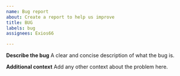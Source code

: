 ```yaml
---
name: Bug report
about: Create a report to help us improve
title: BUG
labels: bug
assignees: Exios66

---
```


**Describe the bug**
A clear and concise description of what the bug is.

**Additional context**
Add any other context about the problem here.
